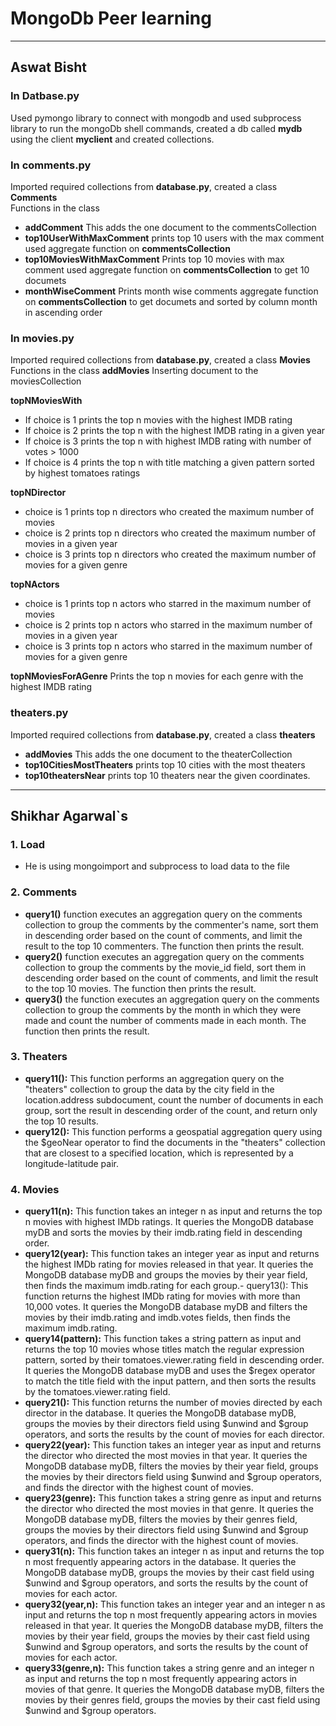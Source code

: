 # MongoDb Peer learning
<hr>

## Aswat Bisht

### **In Datbase.py**
Used pymongo library to connect with mongodb and used subprocess library to run the mongoDb shell commands, created a db called **mydb** using the client **myclient** and created collections.


### **In comments.py**
Imported required collections from **database.py**, created a class **Comments** <br>
Functions in the class
* **addComment** This adds the one document to the commentsCollection
* **top10UserWithMaxComment** prints top 10 users with the max comment used aggregate function on **commentsCollection**
* **top10MoviesWithMaxComment** Prints top 10 movies with max comment used aggregate function on **commentsCollection** to get 10 documets 
* **monthWiseComment** Prints month wise comments aggregate function on **commentsCollection** to get documets and sorted by column month in ascending order

### **In movies.py**
Imported required collections from **database.py**, created a class **Movies** 
Functions in the class
**addMovies** Inserting document to the moviesCollection

**topNMoviesWith** 
* If choice is 1 prints the top n movies with the highest IMDB rating
* If choice is 2 prints the top n with the highest IMDB rating in a given year
* If choice is 3 prints the top n  with highest IMDB rating with number of votes > 1000
* If choice is 4  prints the top n with title matching a given pattern sorted by highest tomatoes ratings

**topNDirector**
* choice is 1 prints top n directors who created the maximum number of movies
* choice is 2 prints top n directors who created the maximum number of movies in a given year
* choice is 3 prints top n directors who created the maximum number of movies for a given genre

**topNActors**
* choice is 1 prints top n actors who starred in the maximum number of movies
* choice is 2 prints top n actors who starred in the maximum number of movies in a given year
* choice is 3 prints top n actors who starred in the maximum number of movies for a given genre

**topNMoviesForAGenre** Prints the top n movies for each genre with the highest IMDB rating


### **theaters.py**
Imported required collections from **database.py**, created a class **theaters** 
* **addMovies** This adds the one document to the theaterCollection
* **top10CitiesMostTheaters** prints top 10 cities with the most theaters
* **top10theatersNear** prints top 10 theaters near the given coordinates.

<hr>

## Shikhar Agarwal`s
### 1. Load
* He is using mongoimport and subprocess to load data to the file

### 2. Comments

* **query1()** function executes an aggregation query on the comments collection to group the comments by the commenter's name, sort them in descending order based on the count of comments, and limit the result to the top 10 commenters. The function then prints the result. <br>
* **query2()** function executes an aggregation query on the comments collection to group the comments by the movie_id field, sort them in descending order based on the count of comments, and limit the result to the top 10 movies. The function then prints the result.<br>
* **query3()** the function executes an aggregation query on the comments collection to group the comments by the month in which they were made and count the number of comments made in each month. The function then prints the result.<br>

### 3. Theaters

* **query11():** This function performs an aggregation query on the "theaters" collection to group the data by the city field in the location.address subdocument, count the number of documents in each group, sort the result in descending order of the count, and return only the top 10 results.<br>
* **query12():** This function performs a geospatial aggregation query using the $geoNear operator to find the documents in the "theaters" collection that are closest to a specified location, which is represented by a longitude-latitude pair.<br>

### 4. Movies

* **query11(n):** This function takes an integer n as input and returns the top n movies with highest IMDb ratings. It queries the MongoDB database myDB and sorts the movies by their imdb.rating field in descending order.
* **query12(year):** This function takes an integer year as input and returns the highest IMDb rating for movies released in that year. It queries the MongoDB database myDB and groups the movies by their year field, then finds the maximum imdb.rating for each group.​- query13(): This function returns the highest IMDb rating for movies with more than 10,000 votes. It queries the MongoDB database myDB and filters the movies by their imdb.rating and imdb.votes fields, then finds the maximum imdb.rating.
* **query14(pattern):** This function takes a string pattern as input and returns the top 10 movies whose titles match the regular expression pattern, sorted by their tomatoes.viewer.rating field in descending order. It queries the MongoDB database myDB and uses the $regex operator to match the title field with the input pattern, and then sorts the results by the tomatoes.viewer.rating field.
* **query21():** This function returns the number of movies directed by each director in the database. It queries the MongoDB database myDB, groups the movies by their directors field using $unwind and $group operators, and sorts the results by the count of movies for each director.
* **query22(year):** This function takes an integer year as input and returns the director who directed the most movies in that year. It queries the MongoDB database myDB, filters the movies by their year field, groups the movies by their directors field using $unwind and $group operators, and finds the director with the highest count of movies.
* **query23(genre):** This function takes a string genre as input and returns the director who directed the most movies in that genre. It queries the MongoDB database myDB, filters the movies by their genres field, groups the movies by their directors field using $unwind and $group operators, and finds the director with the highest count of movies.
* **query31(n):** This function takes an integer n as input and returns the top n most frequently appearing actors in the database. It queries the MongoDB database myDB, groups the movies by their cast field using $unwind and $group operators, and sorts the results by the count of movies for each actor.
* **query32(year,n):** This function takes an integer year and an integer n as input and returns the top n most frequently appearing actors in movies released in that year. It queries the MongoDB database myDB, filters the movies by their year field, groups the movies by their cast field using $unwind and $group operators, and sorts the results by the count of movies for each actor.
* **query33(genre,n):** This function takes a string genre and an integer n as input and returns the top n most frequently appearing actors in movies of that genre. It queries the MongoDB database myDB, filters the movies by their genres field, groups the movies by their cast field using $unwind and $group operators.
